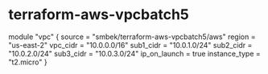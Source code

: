 # terraform-aws-vpcbatch5

module "vpc" {
    source = "smbek/terraform-aws-vpcbatch5/aws"
    region        = "us-east-2"
    vpc_cidr      = "10.0.0.0/16"
    sub1_cidr     = "10.0.1.0/24"
    sub2_cidr     = "10.0.2.0/24"
    sub3_cidr     = "10.0.3.0/24"
    ip_on_launch   = true
    instance_type = "t2.micro"
}